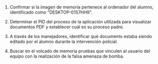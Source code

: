 1. Confirmar si la imagen de memoria pertenece al ordenador del alumno, identificado como "DESKTOP-01S7HH9".

2. Determinar el PID del proceso de la aplicación utilizada para visualizar documentos PDF y establecer cuál es su proceso padre.

3. A través de los manejadores, identificar qué documento estaba siendo editado por el alumno durante la intervención policial.

4. Buscar en el volcado de memoria pruebas que vinculen al usuario del equipo con la realización de la falsa amenaza de bomba.